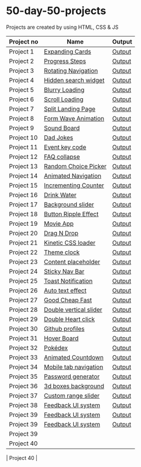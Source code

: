 # 50-day-50-projects

Projects are created by using HTML, CSS & JS 

| Project no  | Name | Output |
| ------------- | ------------- | ------------- |
| Project 1  | [Expanding Cards](https://github.com/annshiv/50-days-50-projects/tree/main/Expanding-cards) | [Output](https://www.youtube.com/watch?v=hjpS6847UiU) |
| Project 2  | [Progress Steps](https://github.com/annshiv/50-days-50-projects/tree/main/Progress%20steps) | [Output](https://www.youtube.com/watch?v=JyxZErTHMn4) |
| Project 3  | [Rotating Navigation](https://github.com/annshiv/50-days-50-projects/tree/main/Rotating%20navigation) | [Output](https://www.youtube.com/watch?v=1D9NnDHvnWg) |
| Project 4  | [Hidden search widget](https://github.com/annshiv/50-days-50-projects/tree/main/Hidden%20search%20widget) | [Output](https://www.youtube.com/watch?v=jRWRRFFwAt8) |
| Project 5  | [Blurry Loading](https://github.com/annshiv/50-days-50-projects/tree/main/Blurry%20Loading) | [Output](https://www.youtube.com/watch?v=hN4kUgDnNKQ) |
| Project 6  | [Scroll Loading](https://github.com/annshiv/50-days-50-projects/tree/main/Scroll%20Animation) | [Output](https://www.youtube.com/watch?v=mvc_B4tnLJE) |
| Project 7  | [Split Landing Page](https://github.com/annshiv/50-days-50-projects/tree/main/Split%20Landing%20page) | [Output](https://www.youtube.com/watch?v=u6YtzFe7ZfI) |
| Project 8  | [Form Wave Animation](https://github.com/annshiv/50-days-50-projects/tree/main/Form%20Wave%20Animation) | [Output](https://www.youtube.com/watch?v=TLs0EUrsqGc) |
| Project 9  | [Sound Board](https://github.com/annshiv/50-days-50-projects/tree/main/Sound%20Board) | [Output](https://www.youtube.com/watch?v=7E6zKP1kFZ4) |
| Project 10  | [Dad Jokes](https://github.com/annshiv/50-days-50-projects/tree/main/Dad%20Jokes) | [Output](https://www.youtube.com/watch?v=WPz-fh3UGgc) |
| Project 11  | [Event key code](https://github.com/annshiv/50-days-50-projects/tree/main/Event%20KeyCodes) | [Output](https://www.youtube.com/watch?v=y4CMKb_PcKc) |
| Project 12  | [FAQ collapse](https://github.com/annshiv/50-days-50-projects/tree/main/FAQ%20Collapse) | [Output](https://www.youtube.com/watch?v=uMm7r9VHopc) |
| Project 13  | [Random Choice Picker](https://lnkd.in/g7nXBjm) | [Output](https://www.youtube.com/watch?v=e8IsCQwZ8aE) |
| Project 14  | [Animated Navigation](https://lnkd.in/gkpxNyv) | [Output](https://www.youtube.com/watch?v=bZy_i286qR4) |
| Project 15  | [Incrementing Counter](https://lnkd.in/gQZ6EMV) | [Output](https://www.youtube.com/watch?v=oJp5Kmv96oo) |
| Project 16  | [Drink Water](https://lnkd.in/gsf3XqD) | [Output](https://www.youtube.com/watch?v=3IeaqPyrmjE) |
| Project 17  | [Background slider](https://lnkd.in/gGeZWmC) | [Output](https://www.youtube.com/watch?v=DNQvX46RpA0) |
| Project 18  | [Button Ripple Effect](https://lnkd.in/g_8z4hC) | [Output](https://www.youtube.com/watch?v=URqeVVJjNiY) |
| Project 19  | [Movie App](https://lnkd.in/g-F2Y3C) | [Output](https://www.youtube.com/watch?v=pJdpipBv--M) |
| Project 20  | [Drag N Drop](https://lnkd.in/gjvufez) | [Output](https://www.youtube.com/watch?v=2L0sllKaUwU) |
| Project 21  | [Kinetic CSS loader](https://lnkd.in/gX2H26x) | [Output](https://www.youtube.com/watch?v=zOQyii5xEKw) |
| Project 22  | [Theme clock](https://lnkd.in/gDWcP8J) | [Output](https://youtu.be/ZZ76L1W0_Bk) |
| Project 23  | [Content placeholder](https://lnkd.in/dhcXXeg) | [Output](https://www.youtube.com/watch?v=iRhNUxj_dow) |
| Project 24  | [Sticky Nav Bar](https://lnkd.in/gQfutQ3) | [Output](https://www.youtube.com/watch?v=wBYtSWLZSh8) |
| Project 25  | [Toast Notification](https://lnkd.in/g-hFpEz) | [Output](https://www.youtube.com/watch?v=k7azGGpYlVA) |
| Project 26  | [Auto text effect](https://lnkd.in/dV4ypnm) | [Output](https://youtu.be/k7azGGpYlVA) |
| Project 27  | [Good Cheap Fast](https://lnkd.in/gacxQ23) | [Output](https://youtu.be/Ih7TUfHMC90) |
| Project 28  | [Double vertical slider](https://lnkd.in/g5xig6z) | [Output](https://youtu.be/kz3YWEHB_NU) |
| Project 29  | [Double Heart click](https://lnkd.in/g8i4Bud) | [Output](https://youtu.be/jjwZS_3jbUQ) |
| Project 30  | [Github profiles](https://lnkd.in/g97piAf) | [Output](https://youtu.be/Wa8_ps3Ads4) |
| Project 31  | [Hover Board](https://lnkd.in/geZVWss) | [Output](https://youtu.be/UhxpJK4QQLU) |
| Project 32  | [Pokédex](https://github.com/annshiv/50-days-50-projects/tree/main/Pokedex) | [Output](https://youtu.be/mjrpu5WbG8M) |
| Project 33  | [Animated Countdown](https://github.com/annshiv/50-days-50-projects/tree/main/Animated%20Countdown) | [Output](https://youtu.be/remDrlW2ZLo) |
| Project 34  | [Mobile tab navigation](https://github.com/annshiv/50-days-50-projects/tree/main/Mobile%20tab%20navigation) | [Output](https://youtu.be/JEs9yyRz9zc) |
| Project 35  | [Password generator](https://github.com/annshiv/50-days-50-projects/tree/main/Password%20Generator) | [Output](https://youtu.be/fSdExdqVT1Q) |
| Project 36  | [3d boxes background](https://github.com/annshiv/50-days-50-projects/tree/main/3d-boxes-background) | [Output](https://youtu.be/0o6vilu-uvI) |
| Project 37  | [Custom range slider](https://github.com/annshiv/50-days-50-projects/tree/main/Custom%20range%20slider) | [Output](https://youtu.be/yzhkB7xdtas) |
| Project 38  | [Feedback UI system](https://github.com/annshiv/50-days-50-projects/tree/main/Feedback%20UI%20design) | [Output](https://youtu.be/a9XcKqbS6J0) |
| Project 39  | [Feedback UI system](https://github.com/annshiv/50-days-50-projects/tree/main/Feedback%20UI%20design) | [Output](https://youtu.be/a9XcKqbS6J0) |
| Project 39  | [Feedback UI system](https://github.com/annshiv/50-days-50-projects/tree/main/Feedback%20UI%20design) | [Output](https://youtu.be/a9XcKqbS6J0) |
| Project 39  |
| Project 40  |

| Project 40  |

